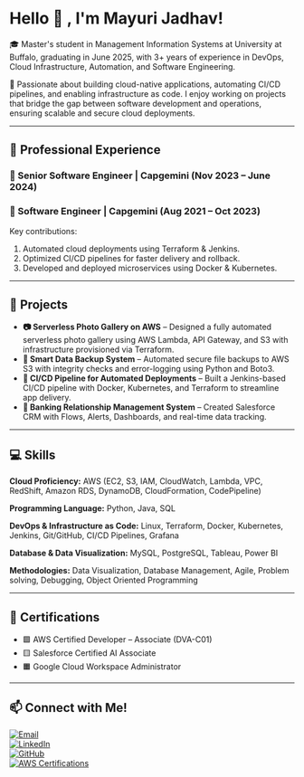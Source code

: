 # Hello 👋 , I'm Mayuri Jadhav!

🎓 Master's student in Management Information Systems at University at Buffalo, graduating in June 2025, with 3+ years of experience in DevOps, Cloud Infrastructure, Automation, and Software Engineering.

🌟 Passionate about building cloud-native applications, automating CI/CD pipelines, and enabling infrastructure as code. I enjoy working on projects that bridge the gap between software development and operations, ensuring scalable and secure cloud deployments.

---

## 💼 Professional Experience

### 🔹 Senior Software Engineer | Capgemini (Nov 2023 – June 2024)
### 🔹 Software Engineer | Capgemini (Aug 2021 – Oct 2023)
Key contributions:

1. Automated cloud deployments using Terraform & Jenkins.
2. Optimized CI/CD pipelines for faster delivery and rollback.
3. Developed and deployed microservices using Docker & Kubernetes.

---

## 📌 Projects

- **📷 Serverless Photo Gallery on AWS** – Designed a fully automated serverless photo gallery using AWS Lambda, API Gateway, and S3 with infrastructure provisioned via Terraform.
- **💾 Smart Data Backup System** – Automated secure file backups to AWS S3 with integrity checks and error-logging using Python and Boto3.
- **🔁 CI/CD Pipeline for Automated Deployments** – Built a Jenkins-based CI/CD pipeline with Docker, Kubernetes, and Terraform to streamline app delivery.
- **🏦 Banking Relationship Management System** – Created Salesforce CRM with Flows, Alerts, Dashboards, and real-time data tracking.

---

## 💻 Skills

**Cloud Proficiency:** AWS (EC2, S3, IAM, CloudWatch, Lambda, VPC, RedShift, Amazon RDS, DynamoDB, CloudFormation, CodePipeline)

**Programming Language:** Python, Java, SQL

**DevOps & Infrastructure as Code:** Linux, Terraform, Docker, Kubernetes, Jenkins, Git/GitHub, CI/CD Pipelines, Grafana

**Database & Data Visualization:** MySQL, PostgreSQL, Tableau, Power BI

**Methodologies:** Data Visualization, Database Management, Agile, Problem solving, Debugging, Object Oriented Programming

---

## 📜 Certifications

- 🟩 AWS Certified Developer – Associate (DVA-C01) 
- 🟨 Salesforce Certified AI Associate  
- 🟧 Google Cloud Workspace Administrator

---

## 📫 Connect with Me!

[![Email](https://img.shields.io/badge/-Email-D14836?style=flat&logo=gmail&logoColor=white)](mailto:jadhavmayuri1808@gmail.com)  
[![LinkedIn](https://img.shields.io/badge/-LinkedIn-0077B5?style=flat&logo=linkedin&logoColor=white)](https://www.linkedin.com/in/mayuri-sanjay-jadhav-a9a1b219a)  
[![GitHub](https://img.shields.io/badge/-GitHub-181717?style=flat&logo=github&logoColor=white)](https://github.com/MayuriJ185)  
[![AWS Certifications](https://img.shields.io/badge/-AWS%20Certifications-232F3E?style=flat&logo=amazon-aws&logoColor=white)](https://www.credly.com/users/mayuri-jadhav.56cc5004)  
 
